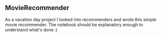 ## MovieRecommender

As a vacation day project I looked into recommenders and wrote this simple movie recommender. The notebook should be explanatory enough to understand what's done :)
